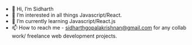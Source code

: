 - 👋 Hi, I’m Sidharth
- 👀 I’m interested in all things Javascript/React.
- 🌱 I’m currently learning Javascript/React.js
- 📫 How to reach me - sidharthgopalakrishnan@gmail.com for any collab work/ freelance web development projects.

<!---
iamlovingawareness/iamlovingawareness is a ✨ special ✨ repository because its `README.md` (this file) appears on your GitHub profile.
You can click the Preview link to take a look at your changes.
--->
